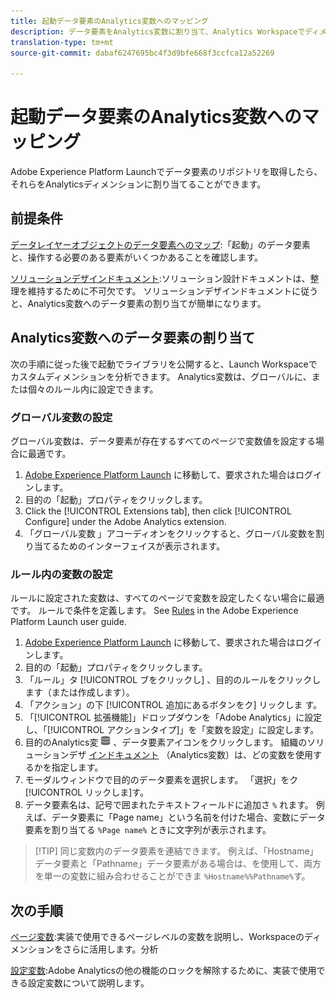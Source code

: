 ```yaml
---
title: 起動データ要素のAnalytics変数へのマッピング
description: データ要素をAnalytics変数に割り当て、Analytics Workspaceでディメンションとして使用できるようにします。
translation-type: tm+mt
source-git-commit: dabaf6247695bc4f3d9bfe668f3ccfca12a52269

---
```



# 起動データ要素のAnalytics変数へのマッピング

Adobe Experience Platform Launchでデータ要素のリポジトリを取得したら、それらをAnalyticsディメンションに割り当てることができます。

## 前提条件

[データレイヤーオブジェクトのデータ要素へのマップ](layer-to-elements.md):「起動」のデータ要素と、操作する必要のある要素がいくつかあることを確認します。

[ソリューションデザインドキュメント](../prepare/solution-design.md):ソリューション設計ドキュメントは、整理を維持するために不可欠です。 ソリューションデザインドキュメントに従うと、Analytics変数へのデータ要素の割り当てが簡単になります。

## Analytics変数へのデータ要素の割り当て

次の手順に従った後で起動でライブラリを公開すると、Launch Workspaceでカスタムディメンションを分析できます。 Analytics変数は、グローバルに、または個々のルール内に設定できます。

### グローバル変数の設定

グローバル変数は、データ要素が存在するすべてのページで変数値を設定する場合に最適です。

1. [Adobe Experience Platform Launch](https://launch.adobe.com) に移動して、要求された場合はログインします。
1. 目的の「起動」プロパティをクリックします。
1. Click the [!UICONTROL Extensions tab], then click [!UICONTROL Configure] under the Adobe Analytics extension.
1. 「グローバル変数  」アコーディオンをクリックすると、グローバル変数を割り当てるためのインターフェイスが表示されます。

### ルール内の変数の設定

ルールに設定された変数は、すべてのページで変数を設定したくない場合に最適です。 ルールで条件を定義します。 See [Rules](https://docs.adobe.com/content/help/ja-JP/launch/using/reference/manage-resources/rules.html) in the Adobe Experience Platform Launch user guide.

1. [Adobe Experience Platform Launch](https://launch.adobe.com) に移動して、要求された場合はログインします。
1. 目的の「起動」プロパティをクリックします。
1. 「ルール」タ [!UICONTROL ブをクリックし] 、目的のルールをクリックします（または作成します）。
1. 「アクション」の下 [!UICONTROL 追加にあるボタンをク] リックしま す。
1. 「[!UICONTROL 拡張機能]」ドロップダウンを「Adobe Analytics」に設定し、「[!UICONTROL アクションタイプ]」を「変数を設定」に設定します。
1. 目的のAnalytics変 ![数の右に](assets/data-element.png) 、データ要素アイコンをクリックします。 組織のソリューションデザ [インドキュメント](../prepare/solution-design.md) （Analytics変数）は、どの変数を使用するかを指定します。
1. モーダルウィンドウで目的のデータ要素を選択します。 「選択」をク [!UICONTROL リックしま]す。
1. データ要素名は、記号で囲まれたテキストフィールドに追加さ `%` れます。 例えば、データ要素に「Page name」という名前を付けた場合、変数にデータ要素を割り当てる `%Page name%` ときに文字列が表示されます。

>[!TIP] 同じ変数内のデータ要素を連結できます。 例えば、「Hostname」データ要素と「Pathname」データ要素がある場合は、を使用して、両方を単一の変数に組み合わせることができま `%Hostname%%Pathname%`す。

## 次の手順

[ページ変数](../vars/page-vars/page-variables.md):実装で使用できるページレベルの変数を説明し、Workspaceのディメンションをさらに活用します。分析

[設定変数](../vars/config-vars/configuration-variables.md):Adobe Analyticsの他の機能のロックを解除するために、実装で使用できる設定変数について説明します。
